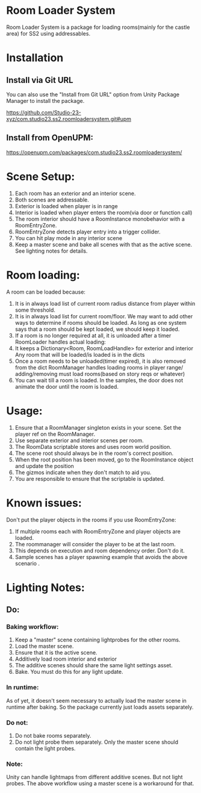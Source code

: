 # Room Loader System
Room Loader System is a package for loading rooms(mainly for the castle area) for SS2 using addressables.

# Installation
## Install via Git URL
You can also use the "Install from Git URL" option from Unity Package Manager to install the package.

https://github.com/Studio-23-xyz/com.studio23.ss2.roomloadersystem.git#upm

## Install from OpenUPM:
https://openupm.com/packages/com.studio23.ss2.roomloadersystem/


# Scene Setup:
1. Each room has an exterior and an interior scene.
2. Both scenes are addressable.
1. Exterior is loaded when player is in range
1. Interior is loaded when player enters the room(via door or function call)
1. The room interior should have a RoomInstance monobehavior with a RoomEntryZone.
1. RoomEntryZone detects player entry into a  trigger collider.
1. You can hit play mode in any interior scene
4. Keep a master scene and bake all scenes with that as the active scene. See lighting notes for details.

# Room loading:
A room can be loaded because:
1. It is in always load list of current room
radius distance from player within some threshold.
2. It is in always load list for current room/floor.
We may want to add other ways to determine if rooms should be loaded.
As long as one system says that a room should be kept loaded, we should keep it loaded.
3. If a room is no longer required at all, it is unloaded after a timer
RoomLoader handles actual loading:
4. It keeps a Dictionary<Room, RoomLoadHandle> for exterior and interior
Any room that will be loaded/is loaded is in the dicts
5. Once a room needs to be  unloaded(timer expired), it is also removed from the dict
RoomManager handles loading rooms in player range/ adding/removing must load rooms(based on story reqs or whatever)
6. You can wait till a room is loaded. In the samples, the door does not animate the door until the room is loaded.

# Usage:
1. Ensure that a RoomManager singleton exists in your scene.
Set the player ref on the RoomManager.
2. Use separate exterior and interior scenes per room.
3. The RoomData scriptable stores and uses room world position.
4. The scene root should always be in the room's correct position.
5. When the root position has been moved, go to the RoomInstance object and update the position
6. The gizmos indicate when they don't match to aid you.
7. You are responsible to ensure that the scriptable is updated. 

# Known issues:
Don't put the player objects in the rooms if you use RoomEntryZone:
1. If multiple rooms each with RoomEntryZone and player objects are loaded. 
1. The roommanager will consider the player to be at the last room. 
2. This depends on execution and room dependency order. Don't do it. 
3. Sample scenes has a player spawning example that avoids the above scenario .

# Lighting Notes:
## Do:
### Baking workflow:
1. Keep a "master" scene containing lightprobes for the other rooms.
2. Load the master scene.
3. Ensure that it is the active scene.
4. Additively load room interior and exterior
5. The additive scenes should share the same light settings asset.
6. Bake.
You must do this for any light update.

### In runtime:
As of yet, it doesn't seem necessary to actually load the master scene in runtime after baking.
So the package currently just loads assets separately.

### Do not:
1. Do not bake rooms separately.
2. Do not light probe them separately. Only the master scene should contain the light probes.

### Note:
Unity can handle lightmaps from different additive scenes. But not light probes. The above workflow using a master scene is a workaround for that.
